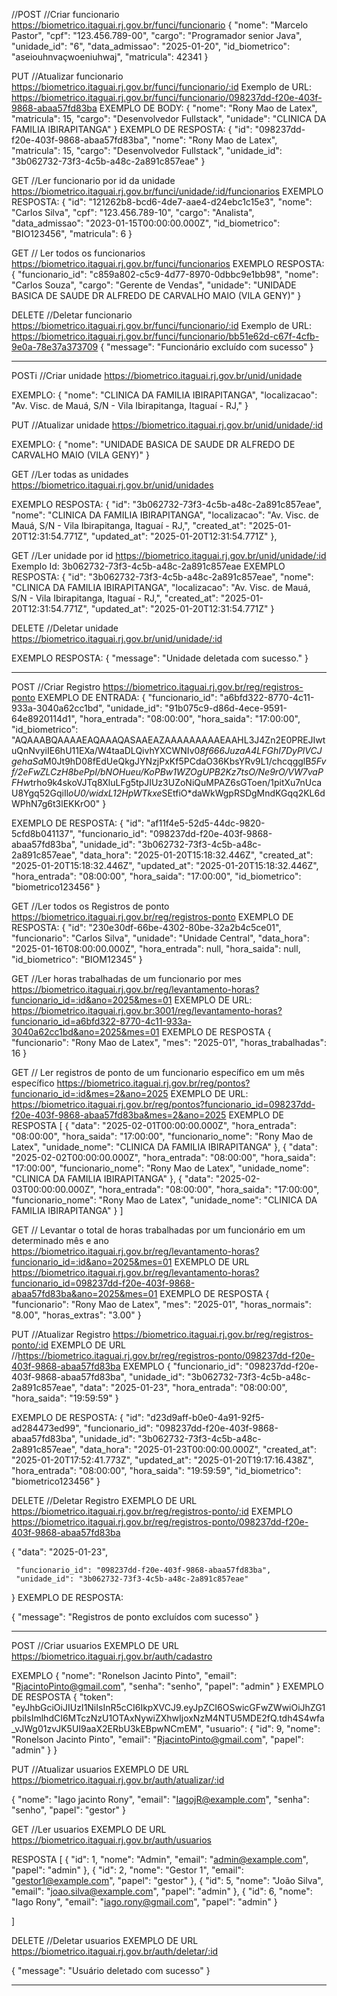 
//POST
//Criar funcionario
https://biometrico.itaguai.rj.gov.br/funci/funcionario
{
  "nome": "Marcelo Pastor",
  "cpf": "123.456.789-00",
  "cargo": "Programador senior Java",
  "unidade_id": "6",
  "data_admissao": "2025-01-20",
  "id_biometrico": "aseiouhnvaçwoeniuhwaj",
  "matricula": 42341
}



PUT
//Atualizar funcionario
https://biometrico.itaguai.rj.gov.br/funci/funcionario/:id
Exemplo de URL: https://biometrico.itaguai.rj.gov.br/funci/funcionario/098237dd-f20e-403f-9868-abaa57fd83ba
EXEMPLO DE BODY:
{
  "nome": "Rony Mao de Latex",
  "matricula": 15,
  "cargo": "Desenvolvedor Fullstack",
  "unidade": "CLINICA DA FAMILIA IBIRAPITANGA"
}
EXEMPLO DE RESPOSTA:
{
  "id": "098237dd-f20e-403f-9868-abaa57fd83ba",
  "nome": "Rony Mao de Latex",
  "matricula": 15,
  "cargo": "Desenvolvedor Fullstack",
  "unidade_id": "3b062732-73f3-4c5b-a48c-2a891c857eae"
}

GET
//Ler funcionario por id da unidade
https://biometrico.itaguai.rj.gov.br/funci/unidade/:id/funcionarios
EXEMPLO RESPOSTA:
{
    "id": "121262b8-bcd6-4de7-aae4-d24ebc1c15e3",
    "nome": "Carlos Silva",
    "cpf": "123.456.789-10",
    "cargo": "Analista",
    "data_admissao": "2023-01-15T00:00:00.000Z",
    "id_biometrico": "BIO123456",
    "matricula": 6
}



GET
// Ler todos os funcionarios
https://biometrico.itaguai.rj.gov.br/funci/funcionarios
EXEMPLO RESPOSTA:
{
    "funcionario_id": "c859a802-c5c9-4d77-8970-0dbbc9e1bb98",
    "nome": "Carlos Souza",
    "cargo": "Gerente de Vendas",
    "unidade": "UNIDADE BASICA DE SAUDE DR ALFREDO DE CARVALHO MAIO (VILA GENY)"
  }



DELETE
//Deletar funcionario 
https://biometrico.itaguai.rj.gov.br/funci/funcionario/:id
Exemplo de URL: https://biometrico.itaguai.rj.gov.br/funci/funcionario/bb51e62d-c67f-4cfb-9e0a-78e37a373709
{
  "message": "Funcionário excluído com sucesso"
}


------------------------------------------------------------------------------------------------



POSTi
//Criar unidade
https://biometrico.itaguai.rj.gov.br/unid/unidade

EXEMPLO:
{
  "nome": "CLINICA DA FAMILIA IBIRAPITANGA",
  "localizacao": "Av. Visc. de Mauá, S/N - Vila Ibirapitanga, Itaguaí - RJ,"
}



PUT
//Atualizar unidade
https://biometrico.itaguai.rj.gov.br/unid/unidade/:id

EXEMPLO:
{
  "nome": "UNIDADE BASICA DE SAUDE DR ALFREDO DE CARVALHO MAIO (VILA GENY)"
}



GET
//Ler todas as unidades
https://biometrico.itaguai.rj.gov.br/unid/unidades

EXEMPLO RESPOSTA:
 {
    "id": "3b062732-73f3-4c5b-a48c-2a891c857eae",
    "nome": "CLINICA DA FAMILIA IBIRAPITANGA",
    "localizacao": "Av. Visc. de Mauá, S/N - Vila Ibirapitanga, Itaguaí - RJ,",
    "created_at": "2025-01-20T12:31:54.771Z",
    "updated_at": "2025-01-20T12:31:54.771Z"
  },




GET
//Ler unidade por id
https://biometrico.itaguai.rj.gov.br/unid/unidade/:id
Exemplo Id: 3b062732-73f3-4c5b-a48c-2a891c857eae
EXEMPLO RESPOSTA:
{
  "id": "3b062732-73f3-4c5b-a48c-2a891c857eae",
  "nome": "CLINICA DA FAMILIA IBIRAPITANGA",
  "localizacao": "Av. Visc. de Mauá, S/N - Vila Ibirapitanga, Itaguaí - RJ,",
  "created_at": "2025-01-20T12:31:54.771Z",
  "updated_at": "2025-01-20T12:31:54.771Z"
}


DELETE
//Deletar unidade 
https://biometrico.itaguai.rj.gov.br/unid/unidade/:id

EXEMPLO RESPOSTA:
{
  "message": "Unidade deletada com sucesso."
}

------------------------------------------------------------------------------------------------






POST
//Criar Registro
https://biometrico.itaguai.rj.gov.br/reg/registros-ponto
EXEMPLO DE ENTRADA:
{
  "funcionario_id": "a6bfd322-8770-4c11-933a-3040a62cc1bd",
  "unidade_id": "91b075c9-d86d-4ece-9591-64e8920114d1",
  "hora_entrada": "08:00:00",
  "hora_saida": "17:00:00",
  "id_biometrico": "AQAAABQAAAAEAQAAAQASAAEAZAAAAAAAAAEAAHL3J4Zn2E0PREJIwtuQnNvyiIE6hU11EXa/W4taaDLQivhYXCWNIv0*8f666JuzaA4LFGhI7DyPlVCJgehaSa*M0Jt9hD08fEdUeQkgJYNzjPxKf5PCdaO36KbsYRv9L1/chcqgglB*5Fvf/2eFwZLCzH8bePpI/bNOHueu/KoPBw1WZOgUPB2Kz7tsO/Ne9rO/VW7vaPFHw*trho9k4skoVJTq8XluLFg5tpJIUz3UZoNiQuMPAZ6sGToen/1pitXu7nUcaU8Ygq52GqiIl*oU0/widxL12HpWTkxe*SEtfiO*daWkWgpRSDgMndKGqq2KL6dWPhN7g6t3lEKKrO0"
}

EXEMPLO DE RESPOSTA:
{
  "id": "af11f4e5-52d5-44dc-9820-5cfd8b041137",
  "funcionario_id": "098237dd-f20e-403f-9868-abaa57fd83ba",
  "unidade_id": "3b062732-73f3-4c5b-a48c-2a891c857eae",
  "data_hora": "2025-01-20T15:18:32.446Z",
  "created_at": "2025-01-20T15:18:32.446Z",
  "updated_at": "2025-01-20T15:18:32.446Z",
  "hora_entrada": "08:00:00",
  "hora_saida": "17:00:00",
  "id_biometrico": "biometrico123456"
}




GET
//Ler todos os Registros de ponto
https://biometrico.itaguai.rj.gov.br/reg/registros-ponto
EXEMPLO DE RESPOSTA:
{
    "id": "230e30df-66be-4302-80be-32a2b4c5ce01",
    "funcionario": "Carlos Silva",
    "unidade": "Unidade Central",
    "data_hora": "2025-01-16T08:00:00.000Z",
    "hora_entrada": null,
    "hora_saida": null,
    "id_biometrico": "BIOM12345"
  }



GET
//Ler horas trabalhadas de um funcionario por mes
https://biometrico.itaguai.rj.gov.br/reg/levantamento-horas?funcionario_id=:id&ano=2025&mes=01
EXEMPLO DE URL:
https://biometrico.itaguai.rj.gov.br:3001/reg/levantamento-horas?funcionario_id=a6bfd322-8770-4c11-933a-3040a62cc1bd&ano=2025&mes=01
EXEMPLO DE RESPOSTA
{
  "funcionario": "Rony Mao de Latex",
  "mes": "2025-01",
  "horas_trabalhadas": 16
}



GET
// Ler registros de ponto de um funcionario específico em um mês específico 
https://biometrico.itaguai.rj.gov.br/reg/pontos?funcionario_id=:id&mes=2&ano=2025
EXEMPLO DE URL:
https://biometrico.itaguai.rj.gov.br/reg/pontos?funcionario_id=098237dd-f20e-403f-9868-abaa57fd83ba&mes=2&ano=2025
EXEMPLO DE RESPOSTA
[
  {
    "data": "2025-02-01T00:00:00.000Z",
    "hora_entrada": "08:00:00",
    "hora_saida": "17:00:00",
    "funcionario_nome": "Rony Mao de Latex",
    "unidade_nome": "CLINICA DA FAMILIA IBIRAPITANGA"
  },
  {
    "data": "2025-02-02T00:00:00.000Z",
    "hora_entrada": "08:00:00",
    "hora_saida": "17:00:00",
    "funcionario_nome": "Rony Mao de Latex",
    "unidade_nome": "CLINICA DA FAMILIA IBIRAPITANGA"
  },
  {
    "data": "2025-02-03T00:00:00.000Z",
    "hora_entrada": "08:00:00",
    "hora_saida": "17:00:00",
    "funcionario_nome": "Rony Mao de Latex",
    "unidade_nome": "CLINICA DA FAMILIA IBIRAPITANGA"
  }
]


GET
// Levantar o total de horas trabalhadas por um funcionário em um determinado mês e ano
https://biometrico.itaguai.rj.gov.br/reg/levantamento-horas?funcionario_id=:id&ano=2025&mes=01
EXEMPLO DE URL
https://biometrico.itaguai.rj.gov.br/reg/levantamento-horas?funcionario_id=098237dd-f20e-403f-9868-abaa57fd83ba&ano=2025&mes=01
EXEMPLO DE RESPOSTA
{
  "funcionario": "Rony Mao de Latex",
  "mes": "2025-01",
  "horas_normais": "8.00",
  "horas_extras": "3.00"
}



PUT
//Atualizar Registro
https://biometrico.itaguai.rj.gov.br/reg/registros-ponto/:id
EXEMPLO DE URL
//https://biometrico.itaguai.rj.gov.br/reg/registros-ponto/098237dd-f20e-403f-9868-abaa57fd83ba
EXEMPLO 
{
   "funcionario_id": "098237dd-f20e-403f-9868-abaa57fd83ba",
  "unidade_id": "3b062732-73f3-4c5b-a48c-2a891c857eae",
    "data": "2025-01-23",
    "hora_entrada": "08:00:00",
    "hora_saida": "19:59:59"
}

EXEMPLO DE RESPOSTA:
{
  "id": "d23d9aff-b0e0-4a91-92f5-ad284473ed99",
  "funcionario_id": "098237dd-f20e-403f-9868-abaa57fd83ba",
  "unidade_id": "3b062732-73f3-4c5b-a48c-2a891c857eae",
  "data_hora": "2025-01-23T00:00:00.000Z",
  "created_at": "2025-01-20T17:52:41.773Z",
  "updated_at": "2025-01-20T19:17:16.438Z",
  "hora_entrada": "08:00:00",
  "hora_saida": "19:59:59",
  "id_biometrico": "biometrico123456"
}



DELETE
//Deletar Registro 
EXEMPLO DE URL
https://biometrico.itaguai.rj.gov.br/reg/registros-ponto/:id
EXEMPLO
https://biometrico.itaguai.rj.gov.br/reg/registros-ponto/098237dd-f20e-403f-9868-abaa57fd83ba

{  "data": "2025-01-23",
   
     "funcionario_id": "098237dd-f20e-403f-9868-abaa57fd83ba",
     "unidade_id": "3b062732-73f3-4c5b-a48c-2a891c857eae"
}
EXEMPLO DE RESPOSTA:

{
  "message": "Registros de ponto excluídos com sucesso"
}


------------------------------------------------------------------------------------------------

POST
//Criar usuarios
EXEMPLO DE URL
https://biometrico.itaguai.rj.gov.br/auth/cadastro

EXEMPLO 
{
  "nome": "Ronelson Jacinto Pinto",
  "email": "RjacintoPinto@gmail.com",
  "senha": "senho",
  "papel": "admin"
}
EXEMPLO DE RESPOSTA
{
  "token": "eyJhbGciOiJIUzI1NiIsInR5cCI6IkpXVCJ9.eyJpZCI6OSwicGFwZWwiOiJhZG1pbiIsImlhdCI6MTczNzU1OTAxNywiZXhwIjoxNzM4NTU5MDE2fQ.tdh4S4wfa_vJWg01zvJK5UI9aaX2ERbU3kEBpwNCmEM",
  "usuario": {
    "id": 9,
    "nome": "Ronelson Jacinto Pinto",
    "email": "RjacintoPinto@gmail.com",
    "papel": "admin"
  }
}



PUT
//Atualizar usuarios
EXEMPLO DE URL
https://biometrico.itaguai.rj.gov.br/auth/atualizar/:id

{
  "nome": "Iago jacinto Rony",
  "email": "IagojR@example.com",
  "senha": "senho",
  "papel": "gestor"
}



GET
//Ler usuarios
EXEMPLO DE URL
https://biometrico.itaguai.rj.gov.br/auth/usuarios

RESPOSTA 
[
  {
    "id": 1,
    "nome": "Admin",
    "email": "admin@example.com",
    "papel": "admin"
  },
  {
    "id": 2,
    "nome": "Gestor 1",
    "email": "gestor1@example.com",
    "papel": "gestor"
  },
  {
    "id": 5,
    "nome": "João Silva",
    "email": "joao.silva@example.com",
    "papel": "admin"
  },
  {
    "id": 6,
    "nome": "Iago Rony",
    "email": "iago.rony@gmail.com",
    "papel": "admin"
  }
  
]


DELETE
//Deletar usuarios
EXEMPLO DE URL 
https://biometrico.itaguai.rj.gov.br/auth/deletar/:id

{
  "message": "Usuário deletado com sucesso"
}




------------------------------------------------------------------------------------------------



